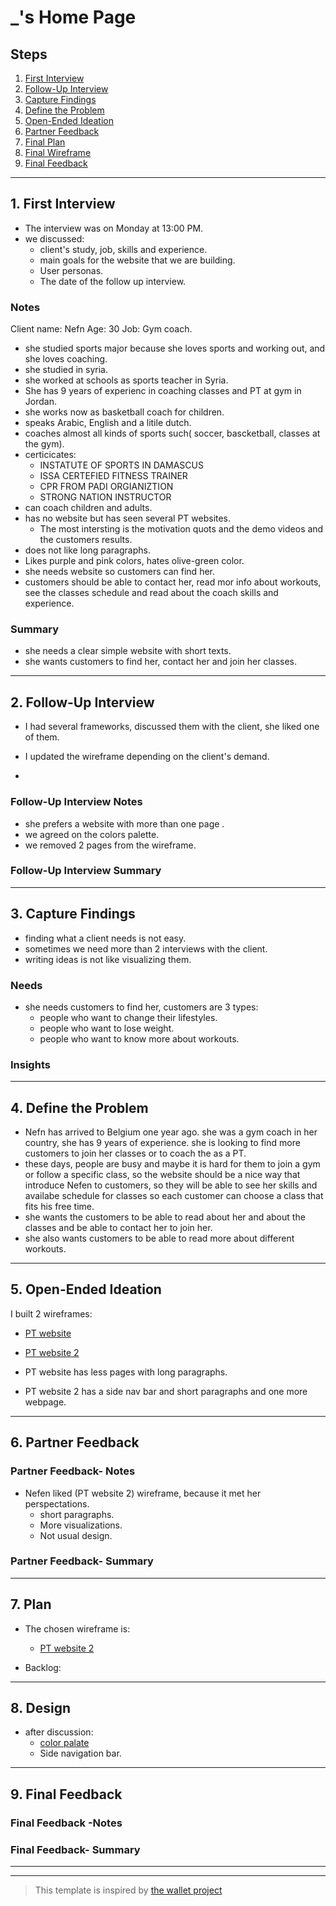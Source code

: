# \_'s Home Page

<!-- introduce your interviewee -->

## Steps

1. [First Interview](#1-first-interview)
2. [Follow-Up Interview](#2-follow-up-interview)
3. [Capture Findings](#3-consolidate-findings)
4. [Define the Problem](#4-define-the-problem)
5. [Open-Ended Ideation](#5-ideation)
6. [Partner Feedback](#6-partner-feedback)
7. [Final Plan](#7-final-plan)
8. [Final Wireframe](#8-final-wireframe)
9. [Final Feedback](#9-final-feedback)

---

## 1. First Interview

- The interview was on Monday at 13:00 PM.
- we discussed:
  - client's study, job, skills and experience.
  - main goals for the website that we are building.
  - User personas.
  - The date of the follow up interview.

<!--
  Take a few minutes getting to know your partner and their ambitions. Ask questions about:

  - Their background (Professional, programming, personal)
  - Their ambitions (Professional, programming, personal)
  - Outside interests (For tying into a personal statement)
  - And much more ... listen to your partner and ask questions about what they tell you.

  The best way to do your interview is with a lot of `why?`. Start your interview with one or two open-ended questions and follow up with a lot of `why?`, this gives your partner the chance to really explain themselves instead of just answering your questions. You might find that they even learn something about themselves!
-->

### Notes

<!-- Notes you took during the interview. -->

Client name: Nefn Age: 30 Job: Gym coach.

- she studied sports major because she loves sports and working out, and she
  loves coaching.
- she studied in syria.
- she worked at schools as sports teacher in Syria.
- She has 9 years of experienc in coaching classes and PT at gym in Jordan.
- she works now as basketball coach for children.
- speaks Arabic, English and a litile dutch.
- coaches almost all kinds of sports such( soccer, bascketball, classes at the
  gym).
- certicicates:
  - INSTATUTE OF SPORTS IN DAMASCUS
  - ISSA CERTEFIED FITNESS TRAINER
  - CPR FROM PADI ORGIANIZTION
  - STRONG NATION INSTRUCTOR
- can coach children and adults.
- has no website but has seen several PT websites.
  - The most intersting is the motivation quots and the demo videos and the
    customers results.
- does not like long paragraphs.
- Likes purple and pink colors, hates olive-green color.
- she needs website so customers can find her.
- customers should be able to contact her, read mor info about workouts, see the
  classes schedule and read about the coach skills and experience.

### Summary

- she needs a clear simple website with short texts.
- she wants customers to find her, contact her and join her classes.

<!-- Consolidate your notes into a few sentences. Do your best to express what your partner was trying to say, not what you learned from them. -->

---

## 2. Follow-Up Interview

- I had several frameworks, discussed them with the client, she liked one of
  them.
- I updated the wireframe depending on the client's demand.

- <!--

    In this follow up interview you will present to your partner a summary of your first interview. You will do your best effort to understand, rephrase, and communicate your partners needs back to them. Take this chance to listen for their feedback on how well you understand their situation. Update your notes accordingly
  -->

### Follow-Up Interview Notes

- she prefers a website with more than one page .
- we agreed on the colors palette.
- we removed 2 pages from the wireframe.

### Follow-Up Interview Summary

---

## 3. Capture Findings

- finding what a client needs is not easy.
- sometimes we need more than 2 interviews with the client.
- writing ideas is not like visualizing them.

<!-- Take some time to consolidate & summarize what you learned in the previous two interviews. -->

### Needs

- she needs customers to find her, customers are 3 types:
  - people who want to change their lifestyles.
  - people who want to lose weight.
  - people who want to know more about workouts.

<!-- What exactly does your partner need from their home page? Are they looking for collaborators? A job?Learning opportunities? Or something you never expected? -->

### Insights

<!-- New learnings about your partner to use in your design -->

---

## 4. Define the Problem

- Nefn has arrived to Belgium one year ago. she was a gym coach in her country,
  she has 9 years of experience. she is looking to find more customers to join
  her classes or to coach the as a PT.
- these days, people are busy and maybe it is hard for them to join a gym or
  follow a specific class, so the website should be a nice way that introduce
  Nefen to customers, so they will be able to see her skills and availabe
  schedule for classes so each customer can choose a class that fits his free
  time.
- she wants the customers to be able to read about her and about the classes and
  be able to contact her to join her.
- she also wants customers to be able to read more about different workouts.

<!--
  In your own words describe:

  - Why does your partner need this home page?
  - How do they want to be represented?
  - Who do they want to visit their page?
  - What do they want different visitors to see them?

  A useful format:

  - _partner's name_ needs a way to _?_.
    - Unexpectedly, in their world, _?_.
-->

---

## 5. Open-Ended Ideation

I built 2 wireframes:

<!--
  Sketch up a few wireframes for your partner's home page with no regard for your their programming ability, time constraints, technical constraints, or any other practical considerations.
  How are the designs different? How does each one serve your partner differently?
-->

- [PT website](https://www.figma.com/file/ocNcFPeXSv8EbSZiDvWJEj/PT-website?node-id=0%3A1)
- [PT website 2](https://www.figma.com/file/j6OlS4bA54QO3i4RFd2z9f/PT-website-2?node-id=0%3A1)

- PT website has less pages with long paragraphs.
- PT website 2 has a side nav bar and short paragraphs and one more webpage.

---

## 6. Partner Feedback

<!-- Discuss your ideas with your partner. lots of `why?`. -->

### Partner Feedback- Notes

- Nefen liked (PT website 2) wireframe, because it met her perspectations.
  - short paragraphs.
  - More visualizations.
  - Not usual design.

### Partner Feedback- Summary

---

## 7. Plan

- The chosen wireframe is:

  - [PT website 2](https://www.figma.com/file/j6OlS4bA54QO3i4RFd2z9f/PT-website-2?node-id=0%3A1)

- Backlog:

<!-- With your partner, come up with a Backlog and Wireframe for their Home page -->

---

## 8. Design

- after discussion:
  - [color palate](https://coolors.co/f72585-b5179e-7209b7-560bad-480ca8-3a0ca3-3f37c9-4361ee-4895ef-4cc9f0)
  - Side navigation bar.

<!-- Propose an Atomic Design for your partner's home page. This could include a color palate, button designs, icons, ... -->

---

## 9. Final Feedback

<!--
  The Design Process is never finished!

  After you've finished the Plan & Design ask your partner for feedback. In a professional setting this would be the beginning of a whole new development cycle.
-->

### Final Feedback -Notes

### Final Feedback- Summary

---

---

> This template is inspired by
> [the wallet project](https://dschool-old.stanford.edu/sandbox/groups/designresources/wiki/4dbb2/attachments/e1005/TheWalletProjectB%26W2012.pdf?sessionID=8af88fee76ecd1fb7879c915073461486c425622)
